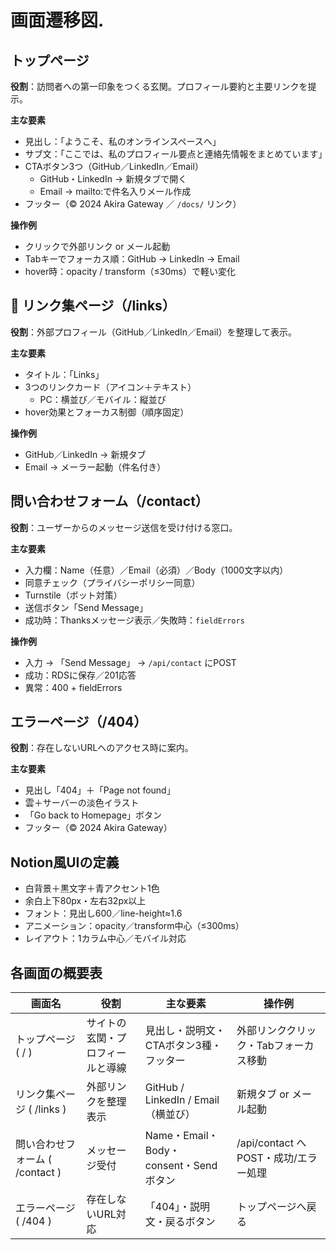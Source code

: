 # 画面遷移図.

## トップページ
**役割**：訪問者への第一印象をつくる玄関。プロフィール要約と主要リンクを提示。

**主な要素**
- 見出し：「ようこそ、私のオンラインスペースへ」
- サブ文：「ここでは、私のプロフィール要点と連絡先情報をまとめています」
- CTAボタン3つ（GitHub／LinkedIn／Email）
  - GitHub・LinkedIn → 新規タブで開く  
  - Email → mailto:で件名入りメール作成
- フッター（© 2024 Akira Gateway ／ `/docs/` リンク）

**操作例**
- クリックで外部リンク or メール起動  
- Tabキーでフォーカス順：GitHub → LinkedIn → Email  
- hover時：opacity / transform（≤30ms）で軽い変化  


## 🔗 リンク集ページ（/links）
**役割**：外部プロフィール（GitHub／LinkedIn／Email）を整理して表示。

**主な要素**
- タイトル：「Links」  
- 3つのリンクカード（アイコン＋テキスト）  
  - PC：横並び／モバイル：縦並び  
- hover効果とフォーカス制御（順序固定）

**操作例**
- GitHub／LinkedIn → 新規タブ  
- Email → メーラー起動（件名付き）



##  問い合わせフォーム（/contact）
**役割**：ユーザーからのメッセージ送信を受け付ける窓口。

**主な要素**
- 入力欄：Name（任意）／Email（必須）／Body（1000文字以内）  
- 同意チェック（プライバシーポリシー同意）  
- Turnstile（ボット対策）  
- 送信ボタン「Send Message」  
- 成功時：Thanksメッセージ表示／失敗時：`fieldErrors`  

**操作例**
- 入力 → 「Send Message」 → `/api/contact` にPOST  
- 成功：RDSに保存／201応答  
- 異常：400 + fieldErrors  


##  エラーページ（/404）
**役割**：存在しないURLへのアクセス時に案内。

**主な要素**
- 見出し「404」＋「Page not found」  
- 雲＋サーバーの淡色イラスト  
- 「Go back to Homepage」ボタン  
- フッター（© 2024 Akira Gateway）



##  Notion風UIの定義
- 白背景＋黒文字＋青アクセント1色  
- 余白上下80px・左右32px以上  
- フォント：見出し600／line-height≈1.6  
- アニメーション：opacity／transform中心（≤300ms）  
- レイアウト：1カラム中心／モバイル対応  


## 各画面の概要表

|画面名|役割|主な要素|操作例|
|---|---|---|---|
|トップページ ( / )|サイトの玄関・プロフィールと導線|見出し・説明文・CTAボタン3種・フッター|外部リンククリック・Tabフォーカス移動|
|リンク集ページ ( /links )|外部リンクを整理表示|GitHub / LinkedIn / Email（横並び）|新規タブ or メール起動|
|問い合わせフォーム ( /contact )|メッセージ受付|Name・Email・Body・consent・Sendボタン|/api/contact へPOST・成功/エラー処理|
|エラーページ ( /404 )|存在しないURL対応|「404」・説明文・戻るボタン|トップページへ戻る|

